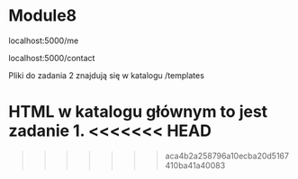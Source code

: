 # Module8

localhost:5000/me

localhost:5000/contact

Pliki do zadania 2 znajdują się w katalogu /templates

HTML w katalogu głównym to jest zadanie 1.
<<<<<<< HEAD
=======

>>>>>>> aca4b2a258796a10ecba20d5167410ba41a40083
